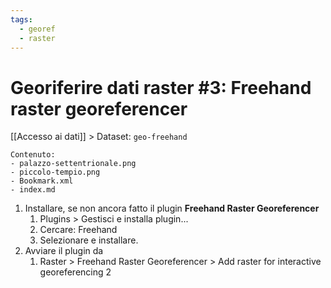 ```yaml
---
tags:
  - georef
  - raster
---
```

# Georiferire dati raster #3: Freehand raster georeferencer

[[Accesso ai dati]] > Dataset: `geo-freehand`

```
Contenuto:
- palazzo-settentrionale.png
- piccolo-tempio.png
- Bookmark.xml
- index.md
```
1. Installare, se non ancora fatto il plugin **Freehand Raster Georeferencer**
	1. Plugins > Gestisci e installa plugin...
	2. Cercare: Freehand
	3. Selezionare e installare.
2. Avviare il plugin da
	1. Raster > Freehand Raster Georeferencer > Add raster for interactive georeferencing
2

